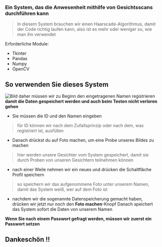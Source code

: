### Ein System, das die Anwesenheit mithilfe von Gesichtsscans durchführen kann

> In diesem System brauchen wir einen Haarscade-Algorithmus, damit der Code richtig laufen kann, also ist es mehr oder weniger so, wie man ihn verwendet

Erforderliche Module:

- Tkinter
- Pandas
- Numpy
- OpenCV

## So verwenden Sie dieses System
![Bild](https://user-images.githubusercontent.com/56282493/136215217-a4fa8ed8-85ec-4c4e-bad4-27a97bf47e29.png)
 daher müssen wir zu Beginn den eingetragenen Namen registrieren **damit die Daten gespeichert werden und auch beim Testen nicht verloren gehen**

- Sie müssen die ID und den Namen eingeben
> für ID können wir nach dem Zufallsprinzip oder nach dem, was registriert ist, ausfüllen

- Danach drückst du auf Foto machen, um eine Probe unseres Bildes zu machen
> hier werden unsere Gesichter vom System gespeichert, damit sie durch Proben von unseren Gesichtern teilnehmen können

- nach einer Weile nehmen wir ein neues und drücken die Schaltfläche Profil speichern
> so speichern wir das aufgenommene Foto unter unserem Namen, damit das System weiß, wer auf dem Foto ist

- nachdem wir die sogenannte Datenspeicherung gemacht haben, drücken wir jetzt nur noch den **Foto machen**-Knopf
Danach speichert das System sofort die Daten von unserem Namen

**Wenn Sie nach einem Passwort gefragt werden, müssen wir zuerst ein Passwort setzen**

## Dankeschön !!
